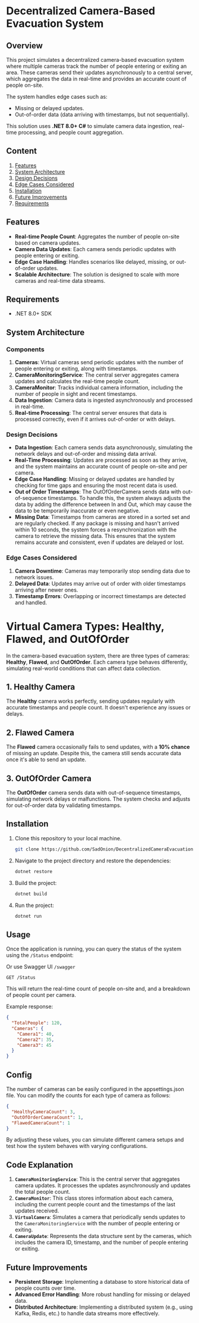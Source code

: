 
# Decentralized Camera-Based Evacuation System

## Overview

This project simulates a decentralized camera-based evacuation system where multiple cameras track the number of people entering or exiting an area. These cameras send their updates asynchronously to a central server, which aggregates the data in real-time and provides an accurate count of people on-site.

The system handles edge cases such as:
- Missing or delayed updates.
- Out-of-order data (data arriving with timestamps, but not sequentially).

This solution uses **.NET 8.0+ C#** to simulate camera data ingestion, real-time processing, and people count aggregation.
## Content
1. [Features](#Features)
2. [System Architecture](#SystemArchitecture)
3. [Design Decisions](#DesignDecisions)
4. [Edge Cases Considered](#EdgeCasesConsidered)
5. [Installation](#Installation)
6. [Future Improvements](#FutureImprovements)
7. [Requirements](#Requirements)


## Features

- **Real-time People Count**: Aggregates the number of people on-site based on camera updates.
- **Camera Data Updates**: Each camera sends periodic updates with people entering or exiting.
- **Edge Case Handling**: Handles scenarios like delayed, missing, or out-of-order updates.
- **Scalable Architecture**: The solution is designed to scale with more cameras and real-time data streams.

## Requirements

- .NET 8.0+ SDK

## System Architecture

### Components
1. **Cameras**: Virtual cameras send periodic updates with the number of people entering or exiting, along with timestamps.
2. **CameraMonitoringService**: The central server aggregates camera updates and calculates the real-time people count.
3. **CameraMonitor**: Tracks individual camera information, including the number of people in sight and recent timestamps.
4. **Data Ingestion**: Camera data is ingested asynchronously and processed in real-time.
5. **Real-time Processing**: The central server ensures that data is processed correctly, even if it arrives out-of-order or with delays.

### Design Decisions

- **Data Ingestion**: Each camera sends data asynchronously, simulating the network delays and out-of-order and missing data arrival.
- **Real-Time Processing**: Updates are processed as soon as they arrive, and the system maintains an accurate count of people on-site and per camera.
- **Edge Case Handling**: Missing or delayed updates are handled by checking for time gaps and ensuring the most recent data is used.
- **Out of Order Timestamps**: The OutOfOrderCamera sends data with out-of-sequence timestamps. To handle this, the system always adjusts the data by adding the difference between In and Out, which may cause the data to be temporarily inaccurate or even negative.
- **Missing Data**: Timestamps from cameras are stored in a sorted set and are regularly checked. If any package is missing and hasn't arrived within 10 seconds, the system forces a resynchronization with the camera to retrieve the missing data. This ensures that the system remains accurate and consistent, even if updates are delayed or lost.


### Edge Cases Considered

1. **Camera Downtime**: Cameras may temporarily stop sending data due to network issues.
2. **Delayed Data**: Updates may arrive out of order with older timestamps arriving after newer ones.
3. **Timestamp Errors**: Overlapping or incorrect timestamps are detected and handled.

# Virtual Camera Types: Healthy, Flawed, and OutOfOrder

In the camera-based evacuation system, there are three types of cameras: **Healthy**, **Flawed**, and **OutOfOrder**. Each camera type behaves differently, simulating real-world conditions that can affect data collection.

## 1. Healthy Camera
The **Healthy** camera works perfectly, sending updates regularly with accurate timestamps and people count. It doesn't experience any issues or delays.

## 2. Flawed Camera
The **Flawed** camera occasionally fails to send updates, with a **10% chance** of missing an update. Despite this, the camera still sends accurate data once it's able to send an update.

## 3. OutOfOrder Camera
The **OutOfOrder** camera sends data with out-of-sequence timestamps, simulating network delays or malfunctions. The system checks and adjusts for out-of-order data by validating timestamps.

## Installation

1. Clone this repository to your local machine.
   ```bash
   git clone https://github.com/SadOnion/DecentralizedCameraEvacuation.git
   ```

2. Navigate to the project directory and restore the dependencies:
   ```bash
   dotnet restore
   ```

3. Build the project:
   ```bash
   dotnet build
   ```

4. Run the project:
   ```bash
   dotnet run
   ```

## Usage

Once the application is running, you can query the status of the system using the `/Status` endpoint:

Or use Swagger UI `/swagger`
```http
GET /Status
```

This will return the real-time count of people on-site and, and a breakdown of people count per camera.

Example response:
```json
{
  "TotalPeople": 120,
  "Cameras": {
    "Camera1": 40,
    "Camera2": 35,
    "Camera3": 45
  }
}
```
## Config

The number of cameras can be easily configured in the appsettings.json file. You can modify the counts for each type of camera as follows:
```json
{
  "HealthyCameraCount": 3,
  "OutOfOrderCameraCount": 1,
  "FlawedCameraCount": 1
}
```
By adjusting these values, you can simulate different camera setups and test how the system behaves with varying configurations.
## Code Explanation

1. **`CameraMonitoringService`**: This is the central server that aggregates camera updates. It processes the updates asynchronously and updates the total people count.
2. **`CameraMonitor`**: This class stores information about each camera, including the current people count and the timestamps of the last updates received.
3. **`VirtualCamera`**: Simulates a camera that periodically sends updates to the `CameraMonitoringService` with the number of people entering or exiting.
4. **`CameraUpdate`**: Represents the data structure sent by the cameras, which includes the camera ID, timestamp, and the number of people entering or exiting.


## Future Improvements

- **Persistent Storage**: Implementing a database to store historical data of people counts over time.
- **Advanced Error Handling**: More robust handling for missing or delayed data.
- **Distributed Architecture**: Implementing a distributed system (e.g., using Kafka, Redis, etc.) to handle data streams more effectively.



